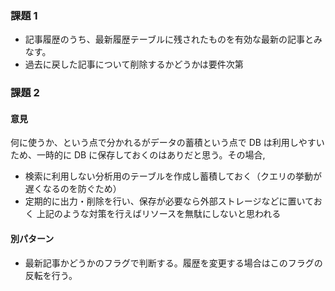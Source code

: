 ### 課題 1

- 記事履歴のうち、最新履歴テーブルに残されたものを有効な最新の記事とみなす。
- 過去に戻した記事について削除するかどうかは要件次第

### 課題 2

#### 意見

何に使うか、という点で分かれるがデータの蓄積という点で DB は利用しやすいため、一時的に DB に保存しておくのはありだと思う。その場合,

- 検索に利用しない分析用のテーブルを作成し蓄積しておく（クエリの挙動が遅くなるのを防ぐため）
- 定期的に出力・削除を行い、保存が必要なら外部ストレージなどに置いておく
  上記のような対策を行えばリソースを無駄にしないと思われる

#### 別パターン

- 最新記事かどうかのフラグで判断する。履歴を変更する場合はこのフラグの反転を行う。
